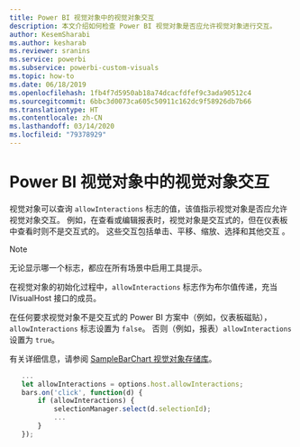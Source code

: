 ```yaml
---
title: Power BI 视觉对象中的视觉对象交互
description: 本文介绍如何检查 Power BI 视觉对象是否应允许视觉对象进行交互。
author: KesemSharabi
ms.author: kesharab
ms.reviewer: sranins
ms.service: powerbi
ms.subservice: powerbi-custom-visuals
ms.topic: how-to
ms.date: 06/18/2019
ms.openlocfilehash: 1fb4f7d5950ab18a74dcacfdfef9c3ada90512c4
ms.sourcegitcommit: 6bbc3d0073ca605c50911c162dc9f58926db7b66
ms.translationtype: HT
ms.contentlocale: zh-CN
ms.lasthandoff: 03/14/2020
ms.locfileid: "79378929"
---
```

# <a name="visual-interactions-in-power-bi-visuals"></a>Power BI 视觉对象中的视觉对象交互

视觉对象可以查询 `allowInteractions` 标志的值，该值指示视觉对象是否应允许视觉对象交互。 例如，在查看或编辑报表时，视觉对象是交互式的，但在仪表板中查看时则不是交互式的。 这些交互包括单击、平移、缩放、选择和其他交互     。 

> [!NOTE]
> 无论显示哪一个标志，都应在所有场景中启用工具提示。

在视觉对象的初始化过程中，`allowInteractions` 标志作为布尔值传递，充当 IVisualHost 接口的成员。

在任何要求视觉对象不是交互式的 Power BI 方案中（例如，仪表板磁贴），`allowInteractions` 标志设置为 `false`。 否则（例如，报表）`allowInteractions` 设置为 `true`。

有关详细信息，请参阅 [SampleBarChart 视觉对象存储库](https://github.com/Microsoft/PowerBI-visuals-sampleBarChart/commit/59a47935d8f5272ce145fe804193599ddb7e2001)。

```typescript
   ...
   let allowInteractions = options.host.allowInteractions;
   bars.on('click', function(d) {
       if (allowInteractions) {
           selectionManager.select(d.selectionId);
           ...
       }
   });
```
